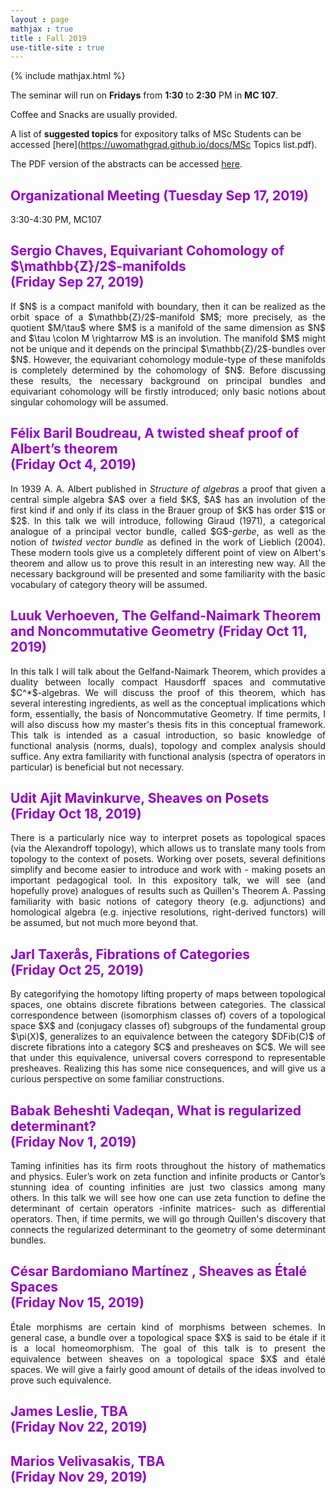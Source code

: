 ```yaml
---
layout : page
mathjax : true
title : Fall 2019
use-title-site : true
---
```

{% include mathjax.html %}

The seminar will run on **Fridays** from **1:30** to **2:30** PM in **MC 107**. 

Coffee and Snacks are usually provided. 

A list of **suggested topics** for expository talks of MSc Students can be accessed [here](https://uwomathgrad.github.io/docs/MSc Topics list.pdf).

The PDF version of the abstracts can be accessed [here](https://uwomathgrad.github.io/docs/main.pdf).

<h2 style="color:darkviolet"> Organizational Meeting (Tuesday Sep 17, 2019) </h2>

3:30-4:30 PM, MC107

<h2 style="color:darkviolet"> Sergio Chaves, Equivariant Cohomology of $\mathbb{Z}/2$-manifolds <br/> (Friday Sep 27, 2019) </h2>
<p style='text-align: justify;'>
If $N$ is a compact manifold with boundary, then it can be realized as the orbit space of a $\mathbb{Z}/2$-manifold $M$; more precisely, as the quotient $M/\tau$ where $M$ is a manifold of the same dimension as $N$ and $\tau \colon M \rightarrow M$ is an involution. The manifold $M$ might not be unique and it depends on the principal $\mathbb{Z}/2$-bundles over $N$. However, the equivariant cohomology module-type of these manifolds is completely determined by the cohomology of $N$. Before discussing these results, the necessary background on principal bundles and equivariant cohomology will be firstly introduced; only basic notions about singular cohomology will be assumed.
</p>


<h2 style="color:darkviolet"> Félix Baril Boudreau, A twisted sheaf proof of Albert’s theorem <br/> (Friday Oct 4, 2019) </h2>
<p style='text-align: justify;'>
  In 1939 A. A. Albert published in <i>Structure of algebras</i> a proof that given a central simple algebra $A$ over a field $K$, $A$ has an involution of the first kind if and only if its class in the Brauer group of $K$ has order $1$ or $2$.
In this talk we will introduce, following Giraud (1971), a categorical analogue of a principal vector bundle, called $G$-<i>gerbe</i>, as well as the notion of <i>twisted vector bundle</i> as defined in the work of Lieblich (2004).
These modern tools give us a completely different point of view on Albert's theorem and allow us to prove this result in an interesting new way. All the necessary background will be presented and some familiarity with the basic vocabulary of category theory will be assumed.
</p>

<h2 style="color:darkviolet"> Luuk Verhoeven, The Gelfand-Naimark Theorem and Noncommutative Geometry (Friday Oct 11, 2019) </h2>
<p style='text-align: justify;'>
  In this talk I will talk about the Gelfand-Naimark Theorem, which provides a duality between locally compact Hausdorff spaces and commutative $C^*$-algebras. We will discuss the proof of this theorem, which has several interesting ingredients, as well as the conceptual implications which form, essentially, the basis of Noncommutative Geometry. If time permits, I will also discuss how my master's thesis fits in this conceptual framework.
This talk is intended as a casual introduction, so basic knowledge of functional analysis (norms, duals), topology and complex analysis should suffice. Any extra familiarity with functional analysis (spectra of operators in particular) is beneficial but not necessary.
</p>

<h2 style="color:darkviolet"> Udit Ajit Mavinkurve, Sheaves on Posets <br/> (Friday Oct 18, 2019) </h2>
<p style='text-align: justify;'>
  There is a particularly nice way to interpret posets as topological spaces (via the Alexandroff topology), which allows us to translate many tools from topology to the context of posets. Working over posets, several definitions simplify and become easier to introduce and work with - making posets an important pedagogical tool. In this expository talk, we will see (and hopefully prove) analogues of results such as Quillen's Theorem A. Passing familiarity with basic notions of category theory (e.g. adjunctions) and homological algebra (e.g. injective resolutions, right-derived functors) will be assumed, but not much more beyond that.
</p>

<h2 style="color:darkviolet"> Jarl Taxerås, Fibrations of Categories <br/> (Friday Oct 25, 2019) </h2>
<p style='text-align: justify;'>
By categorifying the homotopy lifting property of maps between topological spaces, one obtains discrete fibrations between categories. The classical correspondence between (isomorphism classes of) covers of a topological space $X$ and (conjugacy classes of) subgroups of the fundamental group $\pi(X)$, generalizes to an equivalence between the category $DFib(C)$ of discrete fibrations into a category $C$ and presheaves on $C$. We will see that under this equivalence, universal covers correspond to representable presheaves. Realizing this has some nice consequences, and will give us a curious perspective on some familiar constructions.
</p>

<h2 style="color:darkviolet"> Babak Beheshti Vadeqan, What is regularized determinant?  <br/> (Friday Nov 1, 2019) </h2>
<p style='text-align: justify;'>
Taming infinities has its firm roots throughout the history of mathematics and physics. Euler’s work on zeta function and infinite products or Cantor’s stunning idea of counting infinities are just two classics among many others. In this talk we will see how one can use zeta function to define the determinant of certain operators -infinite matrices- such as differential operators. Then, if time permits, we will go through Quillen's discovery that connects the regularized determinant to the geometry of some determinant bundles.
</p>


<h2 style="color:darkviolet"> César Bardomiano Martínez , Sheaves as Étalé Spaces <br/> (Friday Nov 15, 2019) </h2>
<p style='text-align: justify;'>
Étale morphisms are certain kind of morphisms between schemes. In general case, a bundle over a topological space $X$ is said to be étale if it is a local homeomorphism. The goal of this talk is to present the equivalence between sheaves on a topological space $X$ and étalé spaces. We will give a fairly good amount of details of the ideas involved to prove such equivalence.  
</p>

<h2 style="color:darkviolet"> James Leslie, TBA <br/> (Friday Nov 22, 2019) </h2>

<h2 style="color:darkviolet"> Marios Velivasakis, TBA <br/> (Friday Nov 29, 2019) </h2>
